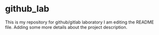 # github_lab
This is my  repository for github/gitlab laboratory
I am editing the README file. Adding some more details about the project description.
